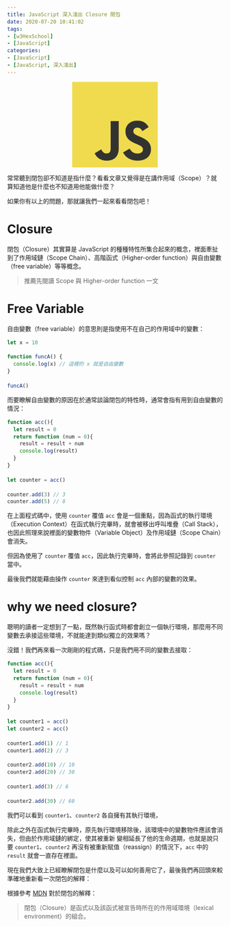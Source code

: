 ```yaml
---
title: JavaScript 深入淺出 Closure 閉包
date: 2020-07-20 10:41:02
tags:
- [w3HexSchool]
- [JavaScript]
categories: 
- [JavaScript]
- [JavaScript, 深入淺出]
---
```


<div style="display:flex;justify-content:center;">
  <img style="object-fit:cover;" src='/images/JavaScript/JavaScript-logo.png' width='200px' height='200px' />
</div>

常常聽到閉包卻不知道是指什麼？看看文章又覺得是在講作用域（Scope）？就算知道他是什麼也不知道用他能做什麼？

如果你有以上的問題，那就讓我們一起來看看閉包吧！

<!-- more -->

# Closure
閉包（Closure）其實算是 JavaScript 的種種特性所集合起來的概念，裡面牽扯到了作用域鏈（Scope Chain）、高階函式（Higher-order function）與自由變數（free variable）等等概念。

> 推薦先閱讀 Scope 與 Higher-order function 一文

# Free Variable
自由變數（free variable）的意思則是指使用不在自己的作用域中的變數：

```js
let x = 10

function funcA() {
  console.log(x) // 這裡的 x 就是自由變數
}

funcA()
```

而要瞭解自由變數的原因在於通常談論閉包的特性時，通常會指有用到自由變數的情況：

```js
function acc(){
  let result = 0
  return function (num = 0){
    result = result + num
    console.log(result)
  }
}

let counter = acc()

counter.add(3) // 3
counter.add(5) // 8
```

在上面程式碼中，使用 `counter` 覆值 `acc` 會是一個重點，因為函式的執行環境（Execution Context）在函式執行完畢時，就會被移出呼叫堆疊（Call Stack），也因此照理來說裡面的變數物件（Variable Object）及作用域鏈（Scope Chain）會消失。

但因為使用了 `counter` 覆值 `acc`，因此執行完畢時，會將此參照記錄到 `counter` 當中。

最後我們就能藉由操作 `counter` 來達到看似控制 `acc` 內部的變數的效果。

# why we need closure?
聰明的讀者一定想到了一點，既然執行函式時都會創立一個執行環境，那麼用不同變數去承接這些環境，不就能達到類似獨立的效果嗎？

沒錯！我們再來看一次剛剛的程式碼，只是我們用不同的變數去接取：

```js
function acc(){
  let result = 0
  return function (num = 0){
    result = result + num
    console.log(result)
  }
}

let counter1 = acc()
let counter2 = acc()

counter1.add(1) // 1
counter1.add(2) // 3

counter2.add(10) // 10
counter2.add(20) // 30

counter1.add(3) // 6

counter2.add(30) // 60
```

我們可以看到 `counter1`、`counter2` 各自擁有其執行環境，

除此之外在函式執行完畢時，原先執行環境移除後，該環境中的變數物件應該會消失，但由於作用域鏈的綁定，使其被重新
變相延長了他的生命週期，也就是說只要 `counter1`、`counter2` 再沒有被重新賦值（reassign）的情況下，`acc` 中的 `result` 就會一直存在裡面。


現在我們大致上已經瞭解閉包是什麼以及可以如何善用它了，最後我們再回頭來較準確地重新看一次閉包的解釋：

根據參考 [MDN](https://developer.mozilla.org/zh-TW/docs/Web/JavaScript/Closures) 對於閉包的解釋：

> 閉包（Closure）是函式以及該函式被宣告時所在的作用域環境（lexical environment）的組合。

